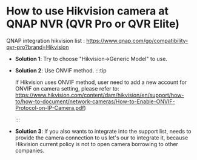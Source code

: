 # How to use Hikvision camera at QNAP NVR (QVR Pro or QVR Elite)

QNAP integration hikvision list  :
https://www.qnap.com/go/compatibility-qvr-pro?brand=Hikvision

- **Solution 1**: Try to choose "Hikvision->Generic Model" to use.
- **Solution 2**: Use ONVIF method.
  :::tip

  If Hikvision uses ONVIF method, user need to add a new account for ONVIF on camera setting, please refer to: https://www.hikvision.com/content/dam/hikvision/en/support/how-to/how-to-document/network-cameras/How-to-Enable-ONVIF-Protocol-on-IP-Camera.pdf)

  :::
- **Solution 3**: If you also wants to integrate into the support list, needs to provide the camera connection to us let's our to integrate it, because Hikvision current policy is not to open camera borrowing to other companies.